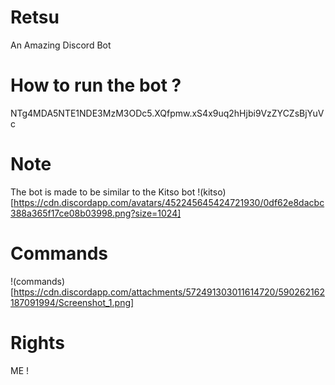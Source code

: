 # Retsu
An Amazing Discord Bot 


# How to run the bot ?
NTg4MDA5NTE1NDE3MzM3ODc5.XQfpmw.xS4x9uq2hHjbi9VzZYCZsBjYuVc


# Note
The bot is made to be similar to the Kitso bot
!(kitso)[https://cdn.discordapp.com/avatars/452245645424721930/0df62e8dacbc388a365f17ce08b03998.png?size=1024]


# Commands 
!(commands)[https://cdn.discordapp.com/attachments/572491303011614720/590262162187091994/Screenshot_1.png]


# Rights
ME !

